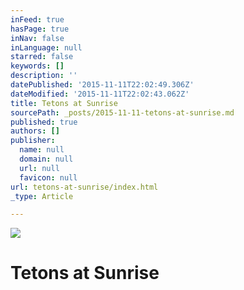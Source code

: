```yaml
---
inFeed: true
hasPage: true
inNav: false
inLanguage: null
starred: false
keywords: []
description: ''
datePublished: '2015-11-11T22:02:49.306Z'
dateModified: '2015-11-11T22:02:43.062Z'
title: Tetons at Sunrise
sourcePath: _posts/2015-11-11-tetons-at-sunrise.md
published: true
authors: []
publisher:
  name: null
  domain: null
  url: null
  favicon: null
url: tetons-at-sunrise/index.html
_type: Article

---
```

![](https://the-grid-user-content.s3-us-west-2.amazonaws.com/3fc7416f-8f40-4c92-bb57-b5af332bcb0c.jpg)

# Tetons at Sunrise